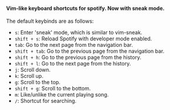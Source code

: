 #### Vim-like keyboard shortcuts for spotify. Now with sneak mode.

The default keybinds are as follows:

-   `s`: Enter 'sneak' mode, which is similar to vim-sneak.
-   `shift + s`: Reload Spotify with developer mode enabled.
-   `tab`: Go to the next page from the navigation bar.
-   `shift + tab`: Go to the previous page from the navigation bar.
-   `shift + h`: Go to the previous page from the history.
-   `shift + l`: Go to the next page from the history.
-   `j`: Scroll down.
-   `k`: Scroll up.
-   `g`: Scroll to the top.
-   `shift + g`: Scroll to the bottom.
-   `m`: Like/unlike the current playing song.
-   `/`: Shortcut for searching.
